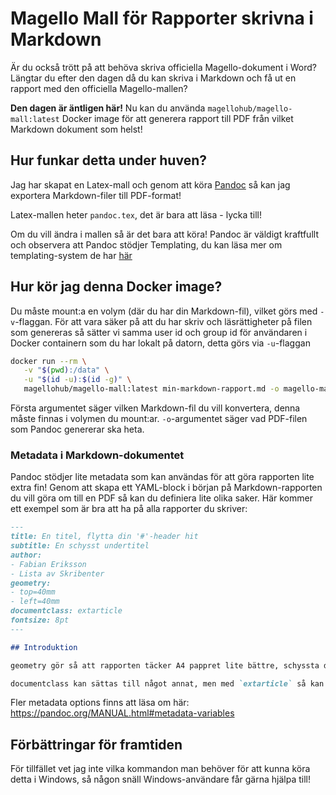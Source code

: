 # Magello Mall för Rapporter skrivna i Markdown

Är du också trött på att behöva skriva officiella Magello-dokument i Word? Längtar du efter den dagen då du kan skriva
i Markdown och få ut en rapport med den officiella Magello-mallen?

**Den dagen är äntligen här!** Nu kan du använda `magellohub/magello-mall:latest` Docker image för att generera rapport 
till PDF från vilket Markdown dokument som helst!

## Hur funkar detta under huven?

Jag har skapat en Latex-mall och genom att köra [Pandoc](https://pandoc.org/) så kan jag exportera Markdown-filer till
PDF-format!

Latex-mallen heter `pandoc.tex`, det är bara att läsa - lycka till!

Om du vill ändra i mallen så är det bara att köra! Pandoc är väldigt kraftfullt och observera att Pandoc stödjer
Templating, du kan läsa mer om templating-system de har [här](https://pandoc.org/MANUAL.html#templates)

## Hur kör jag denna Docker image?

Du måste mount:a en volym (där du har din Markdown-fil), vilket görs med `-v`-flaggan. För att vara säker på att du har
skriv och läsrättigheter på filen som genereras så sätter vi samma user id och group id för användaren i Docker 
containern som du har lokalt på datorn, detta görs via `-u`-flaggan

```bash
docker run --rm \
   -v "$(pwd):/data" \
   -u "$(id -u):$(id -g)" \
   magellohub/magello-mall:latest min-markdown-rapport.md -o magello-mall-rapport.pdf
```

Första argumentet säger vilken Markdown-fil du vill konvertera, denna måste finnas i volymen du mount:ar. 
`-o`-argumentet säger vad PDF-filen som Pandoc genererar ska heta.

### Metadata i Markdown-dokumentet

Pandoc stödjer lite metadata som kan användas för att göra rapporten lite extra fin! Genom att skapa ett YAML-block i
början på Markdown-rapporten du vill göra om till en PDF så kan du definiera lite olika saker. Här kommer ett exempel
som är bra att ha på alla rapporter du skriver:

```markdown
---
title: En titel, flytta din '#'-header hit
subtitle: En schysst undertitel
author:
- Fabian Eriksson
- Lista av Skribenter
geometry:
- top=40mm
- left=40mm
documentclass: extarticle
fontsize: 8pt
---

## Introduktion

geometry gör så att rapporten täcker A4 pappret lite bättre, schyssta default-värden!

documentclass kan sättas till något annat, men med `extarticle` så kan du sätta fontsize mellan 8-24pt
```

Fler metadata options finns att läsa om här: https://pandoc.org/MANUAL.html#metadata-variables

## Förbättringar för framtiden

För tillfället vet jag inte vilka kommandon man behöver för att kunna köra detta i Windows, så någon snäll 
Windows-användare får gärna hjälpa till!
